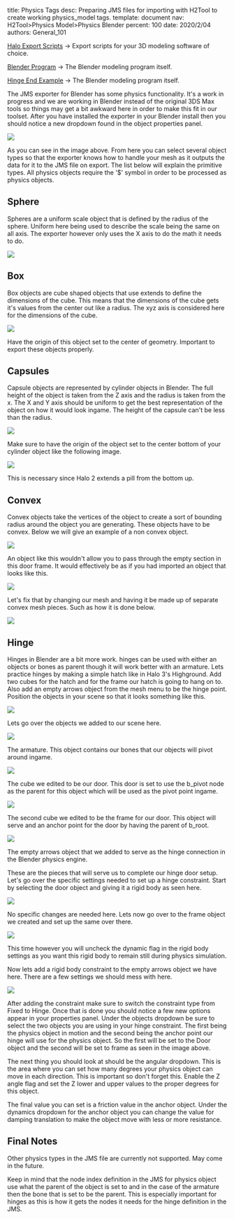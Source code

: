 title:      Physics Tags
desc:       Preparing JMS files for importing with H2Tool to create working physics_model tags.
template:   document
nav:        H2Tool>Physics Model>Physics Blender
percent:    100
date:       2020/2/04
authors:    General_101

[Halo Export Scripts](http://www.h2maps.net/Tools/PC/Export%20Scripts/Halo_Export.7z) -> Export scripts for your 3D modeling software of choice.

[Blender Program](https://www.blender.org/) -> The Blender modeling program itself.

[Hinge End Example](http://www.h2maps.net/Sources/H2EK%20Source/Manual/Physics/Hinge%20Example%202.8%20Blender.blend) -> The Blender modeling program itself.


The JMS exporter for Blender has some physics functionality. It's a work in progress and we are working in Blender instead of the original 3DS Max tools so things may get a bit awkward here in order to make this fit in our
toolset. After you have installed the exporter in your Blender install then you should notice a new dropdown found in the object properties panel.

![](assets/PhysicsImportingStep1.png)

As you can see in the image above. From here you can select several object types so that the exporter knows how to handle your mesh as it outputs the data for it to the JMS file on export. The list below will explain the 
primitive types. All physics objects require the '$' symbol in order to be processed as physics objects.

## Sphere
Spheres are a uniform scale object that is defined by the radius of the sphere. Uniform here being used to describe the scale being the same on all axis. The exporter however only uses the X axis to do the math it needs to do.

![](assets/PhysicsImportingStep2.png)

## Box
Box objects are cube shaped objects that use extends to define the dimensions of the cube. This means that the dimensions of the cube gets it's values from the center out like a radius. The xyz axis is considered here for the
dimensions of the cube.

![](assets/PhysicsImportingStep3.png)

Have the origin of this object set to the center of geometry. Important to export these objects properly.

## Capsules
Capsule objects are represented by cylinder objects in Blender. The full height of the object is taken from the Z axis and the radius is taken from the x. The X and Y axis should be uniform to get the best representation of the
object on how it would look ingame. The height of the capsule can't be less than the radius.

![](assets/PhysicsImportingStep4.png)

Make sure to have the origin of the object set to the center bottom of your cylinder object like the following image.

![](assets/PhysicsImportingStep16.png)

This is necessary since Halo 2 extends a pill from the bottom up.

## Convex
Convex objects take the vertices of the object to create a sort of bounding radius around the object you are generating. These objects have to be convex. Below we will give an example of a non convex object.

![](assets/PhysicsImportingStep5.png)

An object like this wouldn't allow you to pass through the empty section in this door frame. It would effectively be as if you had imported an object that looks like this.

![](assets/PhysicsImportingStep6.png)

Let's fix that by changing our mesh and having it be made up of separate convex mesh pieces. Such as how it is done below.

![](assets/PhysicsImportingStep7.png)

## Hinge
Hinges in Blender are a bit more work. hinges can be used with either an objects or bones as parent though it will work better with an armature. Lets practice hinges by making a simple hatch like in Halo 3's Highground. Add 
two cubes for the hatch and for the frame our hatch is going to hang on to. Also add an empty arrows object from the mesh menu to be the hinge point. Position the objects in your scene so that it looks something like this.

![](assets/PhysicsImportingStep8.png)

Lets go over the objects we added to our scene here.

![](assets/PhysicsImportingStep9.png)

The armature. This object contains our bones that our objects will pivot around ingame. 

![](assets/PhysicsImportingStep10.png)

The cube we edited to be our door. This door is set to use the b_pivot node as the parent for this object which will be used as the pivot point ingame.

![](assets/PhysicsImportingStep11.png)

The second cube we edited to be the frame for our door. This object will serve and an anchor point for the door by having the parent of b_root.

![](assets/PhysicsImportingStep12.png)

The empty arrows object that we added to serve as the hinge connection in the Blender physics engine.

These are the pieces that will serve us to complete our hinge door setup. Let's go over the specific settings needed to set up a hinge constraint. Start by selecting the door object and giving it a rigid body as seen here.

![](assets/PhysicsImportingStep13.png)

No specific changes are needed here. Lets now go over to the frame object we created and set up the same over there.

![](assets/PhysicsImportingStep14.png)

This time however you will uncheck the dynamic flag in the rigid body settings as you want this rigid body to remain still during physics simulation.

Now lets add a rigid body constraint to the empty arrows object we have here. There are a few settings we should mess with here.

![](assets/PhysicsImportingStep15.png)

After adding the constraint make sure to switch the constraint type from Fixed to Hinge. Once that is done you should notice a few new options appear in your properties panel. Under the objects dropdown be sure to select the 
two objects you are using in your hinge constraint. The first being the physics object in motion and the second being the anchor point our hinge will use for the physics object. So the first will be set to the Door object and
the second will be set to frame as seen in the image above.

The next thing you should look at should be the angular dropdown. This is the area where you can set how many degrees your physics object can move in each direction. This is important so don't forget this. Enable the Z angle 
flag and set the Z lower and upper values to the proper degrees for this object.

The final value you can set is a friction value in the anchor object. Under the dynamics dropdown for the anchor object you can change the value for damping translation to make the object move with less or more resistance.

## Final Notes
Other physics types in the JMS file are currently not supported. May come in the future.

Keep in mind that the node index definition in the JMS for physics object use what the parent of the object is set to and in the case of the armature then the bone that is set to be the parent. This is especially important for 
hinges as this is how it gets the nodes it needs for the hinge definition in the JMS.
